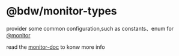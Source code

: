 # @bdw/monitor-types

provider some common configuration,such as constants、enum for [@monitor](https://github.com/yutiy/monitor)

read the [monitor-doc](https://yutiy.github.io/monitor-doc/#/sdk/guide/introduction) to konw more info

